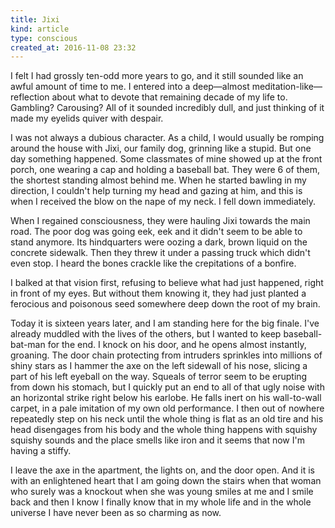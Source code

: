 ```yaml
---
title: Jixi
kind: article
type: conscious
created_at: 2016-11-08 23:32
---
```


I felt I had grossly ten-odd more years to go, and it still sounded like an awful amount of time to me. I entered into a deep—almost meditation-like—reflection about what to devote that remaining decade of my life to. Gambling? Carousing? All of it sounded incredibly dull, and just thinking of it made my eyelids quiver with despair.

I was not always a dubious character. As a child, I would usually be romping around the house with Jixi, our family dog, grinning like a stupid. But one day something happened. Some classmates of mine showed up at the front porch, one wearing a cap and holding a baseball bat. They were 6 of them, the shortest standing almost behind me. When he started bawling in my direction, I couldn't help turning my head and gazing at him, and this is when I received the blow on the nape of my neck. I fell down immediately.

When I regained consciousness, they were hauling Jixi towards the main road. The poor dog was going eek, eek and it didn't seem to be able to stand anymore. Its hindquarters were oozing a dark, brown liquid on the concrete sidewalk. Then they threw it under a passing truck which didn't even stop. I heard the bones crackle like the crepitations of a bonfire.

I balked at that vision first, refusing to believe what had just happened, right in front of my eyes. But without them knowing it, they had just planted a ferocious and poisonous seed somewhere deep down the root of my brain.

Today it is sixteen years later, and I am standing here for the big finale. I've already muddled with the lives of the others, but I wanted to keep baseball-bat-man for the end. I knock on his door, and he opens almost instantly, groaning. The door chain protecting from intruders sprinkles into millions of shiny stars as I hammer the axe on the left sidewall of his nose, slicing a part of his left eyeball on the way. Squeals of terror   seem to be erupting from down his stomach, but I quickly put an end to all of that ugly noise with an horizontal strike right below his earlobe. He falls inert on his wall-to-wall carpet, in a pale imitation of my own old performance. I then out of nowhere repeatedly step on his neck until the whole thing is flat as an old tire and his head disengages from his body and the whole thing happens with squishy squishy sounds and the place smells like iron and it seems that now I'm having a stiffy.

I leave the axe in the apartment, the lights on, and the door open. And it is with an enlightened heart that I am going down the stairs when that woman who surely was a knockout when she was young smiles at me and I smile back and then I know I finally know that in my whole life and in the whole universe I have never been as so charming as now.